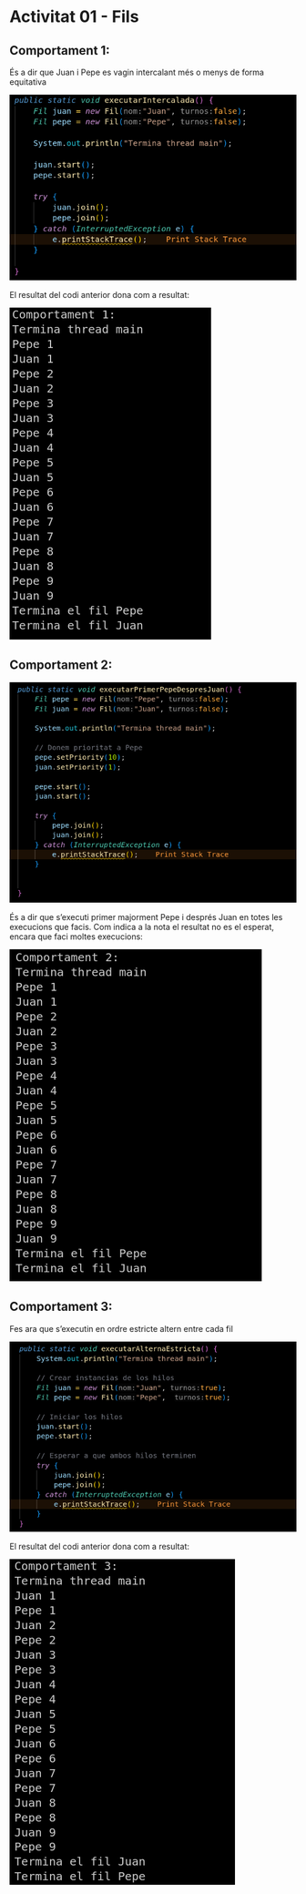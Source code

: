# Activitat 01 - Fils

## Comportament 1:

És a dir que Juan i Pepe es vagin intercalant més o menys de forma equitativa

![alt text](/01-Fils/img/image1.png)

El resultat del codi anterior dona com a resultat: 

![execució](/01-Fils/img/image2.png)

## Comportament 2:

![execució](/01-Fils/img/image3.png)

És a dir que s’executi primer majorment Pepe i després Juan en totes les execucions que facis. Com indica a la nota el resultat no es el esperat, encara que faci moltes execucions:

![execució](/01-Fils/img/image4.png)

## Comportament 3:

Fes ara que s’executin en ordre estricte altern entre cada fil

![execució](/01-Fils/img/image5.png)

El resultat del codi anterior dona com a resultat:

![execució](/01-Fils/img/image6.png)
